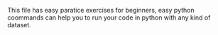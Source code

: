 This file has easy paratice exercises for beginners, easy python coommands can help you to run your code in python with any kind of dataset. 

